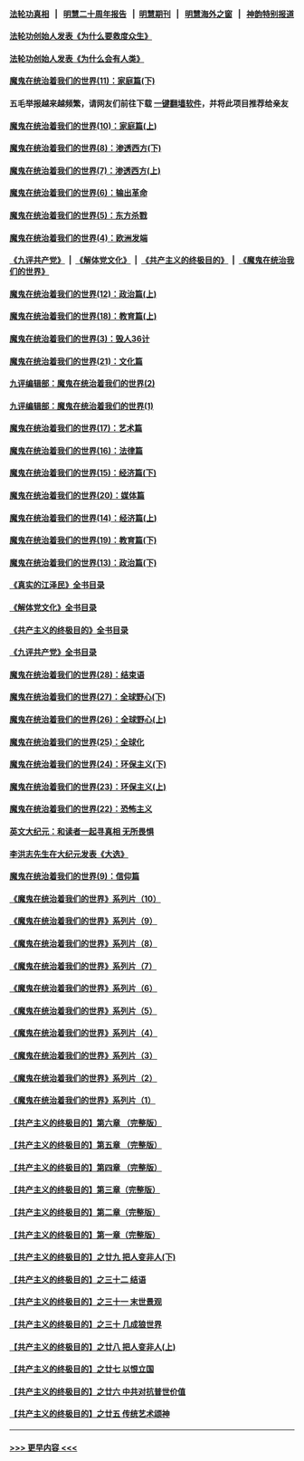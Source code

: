 #### [法轮功真相](https://github.com/gfw-breaker/truth/blob/master/README.md?t=0) &nbsp;&nbsp;|&nbsp;&nbsp; [明慧二十周年报告](https://github.com/gfw-breaker/mh-reports/blob/master/README.md?t=0) &nbsp;&nbsp;|&nbsp;&nbsp;[明慧期刊](https://github.com/gfw-breaker/mh-qikan) &nbsp;&nbsp;|&nbsp;&nbsp; [明慧海外之窗](https://github.com/gfw-breaker/mh-news/blob/master/README.md?t=0) &nbsp;&nbsp;|&nbsp;&nbsp; [神韵特别报道](https://github.com/gfw-breaker/mh-news/blob/master/shenyun.md?t=0)
#### [法轮功创始人发表《为什么要救度众生》](../pages/nsc422/n13975246.md?t=05140343) 
#### [法轮功创始人发表《为什么会有人类》](../pages/nsc422/n13912117.md?t=05140343) 
#### [魔鬼在统治着我们的世界(11)：家庭篇(下)](../pages/nsc422/n10440961.md?t=05140343) 
#### 五毛举报越来越频繁，请网友们前往下载 [一键翻墙软件](https://github.com/gfw-breaker/ssr-accounts)，并将此项目推荐给亲友
#### [魔鬼在统治着我们的世界(10)：家庭篇(上)](../pages/nsc422/n10435448.md?t=05140343) 
#### [魔鬼在统治着我们的世界(8)：渗透西方(下)](../pages/nsc422/n10429603.md?t=05140343) 
#### [魔鬼在统治着我们的世界(7)：渗透西方(上)](../pages/nsc422/n10426013.md?t=05140343) 
#### [魔鬼在统治着我们的世界(6)：输出革命](../pages/nsc422/n10421536.md?t=05140343) 
#### [魔鬼在统治着我们的世界(5)：东方杀戮](../pages/nsc422/n10417707.md?t=05140343) 
#### [魔鬼在统治着我们的世界(4)：欧洲发端](../pages/nsc422/n10414890.md?t=05140343) 
#### [《九评共产党》](https://github.com/begood0513/9ping.md/blob/master/README.md) &nbsp;|&nbsp; [《解体党文化》](../../../../jtdwh.md/blob/master/README.md)  &nbsp;|&nbsp; [《共产主义的终极目的》](../../../../gczydzjmd.md/blob/master/README.md) &nbsp;|&nbsp; [《魔鬼在统治我们的世界》](../../../../mgztzwmdsj.md/blob/master/README.md) 
#### [魔鬼在统治着我们的世界(12)：政治篇(上)](../pages/nsc422/n10444576.md?t=05140343) 
#### [魔鬼在统治着我们的世界(18)：教育篇(上)](../pages/nsc422/n10526970.md?t=05140343) 
#### [魔鬼在统治着我们的世界(3)：毁人36计](../pages/nsc422/n10411583.md?t=05140343) 
#### [魔鬼在统治着我们的世界(21)：文化篇](../pages/nsc422/n10597706.md?t=05140343) 
#### [九评编辑部：魔鬼在统治着我们的世界(2)](../pages/nsc422/n10410036.md?t=05140343) 
#### [九评编辑部：魔鬼在统治着我们的世界(1)](../pages/nsc422/n10406825.md?t=05140343) 
#### [魔鬼在统治着我们的世界(17)：艺术篇](../pages/nsc422/n10499093.md?t=05140343) 
#### [魔鬼在统治着我们的世界(16)：法律篇](../pages/nsc422/n10485969.md?t=05140343) 
#### [魔鬼在统治着我们的世界(15)：经济篇(下)](../pages/nsc422/n10469975.md?t=05140343) 
#### [魔鬼在统治着我们的世界(20)：媒体篇](../pages/nsc422/n10586579.md?t=05140343) 
#### [魔鬼在统治着我们的世界(14)：经济篇(上)](../pages/nsc422/n10457370.md?t=05140343) 
#### [魔鬼在统治着我们的世界(19)：教育篇(下)](../pages/nsc422/n10564808.md?t=05140343) 
#### [魔鬼在统治着我们的世界(13)：政治篇(下)](../pages/nsc422/n10448270.md?t=05140343) 
#### [《真实的江泽民》全书目录](../pages/nsc422/n13721399.md?t=05140343) 
#### [《解体党文化》全书目录](../pages/nsc422/n13721157.md?t=05140343) 
#### [《共产主义的终极目的》全书目录](../pages/nsc422/n13721048.md?t=05140343) 
#### [《九评共产党》全书目录](../pages/nsc422/n13708085.md?t=05140343) 
#### [魔鬼在统治着我们的世界(28)：结束语](../pages/nsc422/n10936246.md?t=05140343) 
#### [魔鬼在统治着我们的世界(27)：全球野心(下)](../pages/nsc422/n10928319.md?t=05140343) 
#### [魔鬼在统治着我们的世界(26)：全球野心(上)](../pages/nsc422/n10900318.md?t=05140343) 
#### [魔鬼在统治着我们的世界(25)：全球化](../pages/nsc422/n10788205.md?t=05140343) 
#### [魔鬼在统治着我们的世界(24)：环保主义(下)](../pages/nsc422/n10695307.md?t=05140343) 
#### [魔鬼在统治着我们的世界(23)：环保主义(上)](../pages/nsc422/n10688613.md?t=05140343) 
#### [魔鬼在统治着我们的世界(22)：恐怖主义](../pages/nsc422/n10614727.md?t=05140343) 
#### [英文大纪元：和读者一起寻真相 无所畏惧](../pages/nsc422/n12542027.md?t=05140343) 
#### [李洪志先生在大纪元发表《大选》](../pages/nsc422/n12534746.md?t=05140343) 
#### [魔鬼在统治着我们的世界(9)：信仰篇](../pages/nsc422/n10432159.md?t=05140343) 
#### [《魔鬼在统治着我们的世界》系列片（10）](../pages/nsc422/n12292670.md?t=05140343) 
#### [《魔鬼在统治着我们的世界》系列片（9）](../pages/nsc422/n12290859.md?t=05140343) 
#### [《魔鬼在统治着我们的世界》系列片（8）](../pages/nsc422/n12287445.md?t=05140343) 
#### [《魔鬼在统治着我们的世界》系列片（7）](../pages/nsc422/n12283425.md?t=05140343) 
#### [《魔鬼在统治着我们的世界》系列片（6）](../pages/nsc422/n12282314.md?t=05140343) 
#### [《魔鬼在统治着我们的世界》系列片（5）](../pages/nsc422/n12281419.md?t=05140343) 
#### [《魔鬼在统治着我们的世界》系列片（4）](../pages/nsc422/n12274024.md?t=05140343) 
#### [《魔鬼在统治着我们的世界》系列片（3）](../pages/nsc422/n12271322.md?t=05140343) 
#### [《魔鬼在统治着我们的世界》系列片（2）](../pages/nsc422/n12269049.md?t=05140343) 
#### [《魔鬼在统治着我们的世界》系列片（1）](../pages/nsc422/n12267575.md?t=05140343) 
#### [【共产主义的终极目的】第六章 （完整版）](../pages/nsc422/n11428913.md?t=05140343) 
#### [【共产主义的终极目的】第五章 （完整版）](../pages/nsc422/n11428912.md?t=05140343) 
#### [【共产主义的终极目的】第四章 （完整版）](../pages/nsc422/n11428907.md?t=05140343) 
#### [【共产主义的终极目的】第三章（完整版）](../pages/nsc422/n11428848.md?t=05140343) 
#### [【共产主义的终极目的】第二章（完整版）](../pages/nsc422/n11428831.md?t=05140343) 
#### [【共产主义的终极目的】第一章（完整版）](../pages/nsc422/n11417651.md?t=05140343) 
#### [【共产主义的终极目的】之廿九 把人变非人(下)](../pages/nsc422/n11344140.md?t=05140343) 
#### [【共产主义的终极目的】之三十二 结语](../pages/nsc422/n11360535.md?t=05140343) 
#### [【共产主义的终极目的】之三十一 末世景观](../pages/nsc422/n11351129.md?t=05140343) 
#### [【共产主义的终极目的】之三十 几成狼世界](../pages/nsc422/n11348280.md?t=05140343) 
#### [【共产主义的终极目的】之廿八 把人变非人(上)](../pages/nsc422/n11340492.md?t=05140343) 
#### [【共产主义的终极目的】之廿七 以恨立国](../pages/nsc422/n11336944.md?t=05140343) 
#### [【共产主义的终极目的】之廿六 中共对抗普世价值](../pages/nsc422/n11324785.md?t=05140343) 
#### [【共产主义的终极目的】之廿五 传统艺术颂神](../pages/nsc422/n11296396.md?t=05140343) 

----
#### [ >>> 更早内容 <<< ](../indexes/nsc422-earlier.md)
